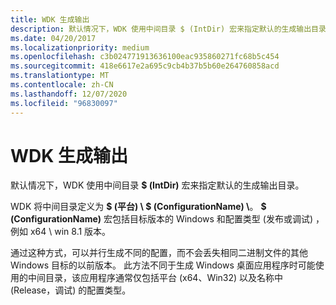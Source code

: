 ```yaml
---
title: WDK 生成输出
description: 默认情况下，WDK 使用中间目录 $ (IntDir) 宏来指定默认的生成输出目录。
ms.date: 04/20/2017
ms.localizationpriority: medium
ms.openlocfilehash: c3b024771913636100eac935860271fc68b5c454
ms.sourcegitcommit: 418e6617e2a695c9cb4b37b5b60e264760858acd
ms.translationtype: MT
ms.contentlocale: zh-CN
ms.lasthandoff: 12/07/2020
ms.locfileid: "96830097"
---
```

# <a name="wdk-build-output"></a>WDK 生成输出


默认情况下，WDK 使用中间目录 **$ (IntDir)** 宏来指定默认的生成输出目录。

WDK 将中间目录定义为 **$ (平台) \\ $ (ConfigurationName) \\**。 **$ (ConfigurationName)** 宏包括目标版本的 Windows 和配置类型 (发布或调试) ，例如 x64 \\ win 8.1 版本。

通过这种方式，可以并行生成不同的配置，而不会丢失相同二进制文件的其他 Windows 目标的以前版本。 此方法不同于生成 Windows 桌面应用程序时可能使用的中间目录，该应用程序通常仅包括平台 (x64、Win32) 以及名称中 (Release，调试) 的配置类型。

 

 





